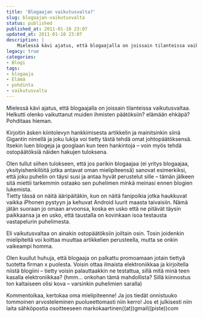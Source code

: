 ```yaml
---
title: 'Blogaajan vaikutusvalta?'
slug: blogaajan-vaikutusvalta
status: published
published_at: 2011-01-10 23:07
updated_at: 2011-01-10 23:07
description: |
    Mielessä kävi ajatus, että blogaajalla on joissain tilanteissa vaikutusvaltaa. Helkutti olenko vaikuttanut muiden ihmisten päätöksiin? elämään ehkäpä? Pohditaas hieman. Kirjoitin äsken kiintolevyn hankkimisesta artikkelin ja mainitsinkin siinä Gigantin nimellä ja joku lukija voi tietty tästä tehdä omat johtopäätöksensä. Itsekin luen blogeja ja googlaan kun teen hankintoja – voin myös tehdä ostopäätöksiä näiden hakujen tuloksena. Olen… Jatka lukemista Blogaajan vaikutusvalta?
legacy: true
categories:
- Blogi
tags:
- blogaaja
- Elämä
- pohdinta
- vaikutusvalta
---
```


<p>Mielessä kävi ajatus, että blogaajalla on joissain tilanteissa vaikutusvaltaa. Helkutti olenko vaikuttanut muiden ihmisten päätöksiin? elämään ehkäpä? Pohditaas hieman.</p>
<p>Kirjoitin äsken kiintolevyn hankkimisesta artikkelin ja mainitsinkin siinä Gigantin nimellä ja joku lukija voi tietty tästä tehdä omat johtopäätöksensä. Itsekin luen blogeja ja googlaan kun teen hankintoja &#8211; voin myös tehdä ostopäätöksiä näiden hakujen tuloksena.</p>
<p>Olen tullut siihen tulokseen, että jos parikin blogaajaa (ei yritys blogaajaa, yksityishenkilöitä jotka antavat oman mielipiteensä) sanovat esimerkiksi, että joku puhelin on täysi susi ja antaa hyvät perustelut sille &#8211; tämän jälkeen sitä miettii tarkemmin ostaako sen puhelimen minkä meinasi ennen blogien lukemista.<br />
 Tietty tässä on näitä ääripäitäkin, kun on näitä fanipoikia jotka haukkuvat vaikka iPhonen pystyyn ja kehuvat Android luurit maasta taivaisiin. Nämä jätän suoraan jo omaan arvoonsa, koska en usko että ne pitävät täysin paikkaansa ja en usko, että taustalla on kovinkaan isoa testausta vastapelurin puhelimesta.</p>
<p>Eli vaikutusvaltaa on ainakin ostopäätöksiin joiltain osin. Tosin joidenkin mielipiteitä voi koittaa muuttaa artikkelien perusteella, mutta se onkin vaikeampi homma.</p>
<p>Olen kuullut huhuja, että blogaaja on palkattu promoamaan jotain tiettyä tuotetta firman x puolesta. Voisin ottaa ilmaista elektroniikkaa ja kirjoitella niistä blogiini &#8211; tietty voisin palauttaakkin ne testattua, sillä mitä minä teen kasalla elektroniikkaa? (hmm&#8230; onkohan tämä mahdollista? Sillä kiinnostus ton kaltaiseen olisi kova &#8211; varsinkin puhelimien saralla)</p>
<p>Kommentoikaa, kertokaa oma mielipiteenne! Ja jos tiedät onnistuuko tommoinen arvosteleminen puolueettomasti niin kerro! Jos et julkisesti niin laita sähköpostia osoitteeseen markokaartinen((at))gmail((piste))com</p>